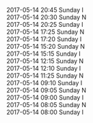 2017-05-14 20:45 Sunday  I  
2017-05-14 20:30 Sunday  N  
2017-05-14 20:25 Sunday  I  
2017-05-14 17:25 Sunday  N  
2017-05-14 17:20 Sunday  I  
2017-05-14 15:20 Sunday  N  
2017-05-14 15:15 Sunday  I  
2017-05-14 12:15 Sunday  N  
2017-05-14 12:10 Sunday  I  
2017-05-14 11:25 Sunday  N  
2017-05-14 09:10 Sunday  I  
2017-05-14 09:05 Sunday  N  
2017-05-14 09:00 Sunday  I  
2017-05-14 08:05 Sunday  N  
2017-05-14 08:00 Sunday  I  
